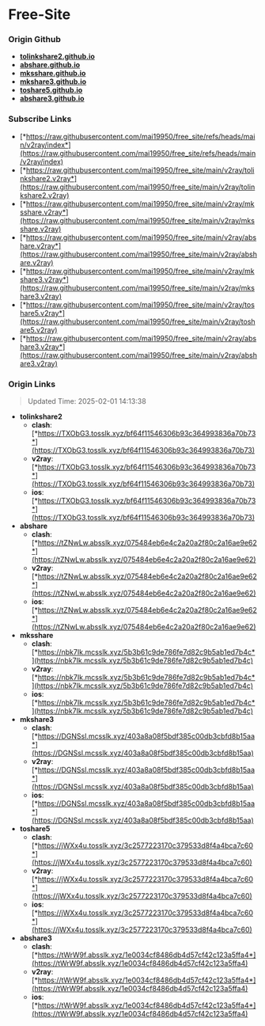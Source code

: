 # Free-Site

### Origin Github

- [**tolinkshare2.github.io**](https://github.com/tolinkshare2/tolinkshare2.github.io)
- [**abshare.github.io**](https://github.com/abshare/abshare.github.io)
- [**mksshare.github.io**](https://github.com/mksshare/mksshare.github.io)
- [**mkshare3.github.io**](https://github.com/mkshare3/mkshare3.github.io)
- [**toshare5.github.io**](https://github.com/toshare5/toshare5.github.io)
- [**abshare3.github.io**](https://github.com/abshare3/abshare3.github.io)

### Subscribe Links

- [*https://raw.githubusercontent.com/mai19950/free_site/refs/heads/main/v2ray/index*](https://raw.githubusercontent.com/mai19950/free_site/refs/heads/main/v2ray/index)
- [*https://raw.githubusercontent.com/mai19950/free_site/main/v2ray/tolinkshare2.v2ray*](https://raw.githubusercontent.com/mai19950/free_site/main/v2ray/tolinkshare2.v2ray)
- [*https://raw.githubusercontent.com/mai19950/free_site/main/v2ray/mksshare.v2ray*](https://raw.githubusercontent.com/mai19950/free_site/main/v2ray/mksshare.v2ray)
- [*https://raw.githubusercontent.com/mai19950/free_site/main/v2ray/abshare.v2ray*](https://raw.githubusercontent.com/mai19950/free_site/main/v2ray/abshare.v2ray)
- [*https://raw.githubusercontent.com/mai19950/free_site/main/v2ray/mkshare3.v2ray*](https://raw.githubusercontent.com/mai19950/free_site/main/v2ray/mkshare3.v2ray)
- [*https://raw.githubusercontent.com/mai19950/free_site/main/v2ray/toshare5.v2ray*](https://raw.githubusercontent.com/mai19950/free_site/main/v2ray/toshare5.v2ray)
- [*https://raw.githubusercontent.com/mai19950/free_site/main/v2ray/abshare3.v2ray*](https://raw.githubusercontent.com/mai19950/free_site/main/v2ray/abshare3.v2ray)

### Origin Links

> Updated Time: 2025-02-01 14:13:38

- **tolinkshare2**
  - **clash**: [*https://TXObG3.tosslk.xyz/bf64f11546306b93c364993836a70b73*](https://TXObG3.tosslk.xyz/bf64f11546306b93c364993836a70b73)
  - **v2ray**: [*https://TXObG3.tosslk.xyz/bf64f11546306b93c364993836a70b73*](https://TXObG3.tosslk.xyz/bf64f11546306b93c364993836a70b73)
  - **ios**: [*https://TXObG3.tosslk.xyz/bf64f11546306b93c364993836a70b73*](https://TXObG3.tosslk.xyz/bf64f11546306b93c364993836a70b73)
- **abshare**
  - **clash**: [*https://tZNwLw.absslk.xyz/075484eb6e4c2a20a2f80c2a16ae9e62*](https://tZNwLw.absslk.xyz/075484eb6e4c2a20a2f80c2a16ae9e62)
  - **v2ray**: [*https://tZNwLw.absslk.xyz/075484eb6e4c2a20a2f80c2a16ae9e62*](https://tZNwLw.absslk.xyz/075484eb6e4c2a20a2f80c2a16ae9e62)
  - **ios**: [*https://tZNwLw.absslk.xyz/075484eb6e4c2a20a2f80c2a16ae9e62*](https://tZNwLw.absslk.xyz/075484eb6e4c2a20a2f80c2a16ae9e62)
- **mksshare**
  - **clash**: [*https://nbk7Ik.mcsslk.xyz/5b3b61c9de786fe7d82c9b5ab1ed7b4c*](https://nbk7Ik.mcsslk.xyz/5b3b61c9de786fe7d82c9b5ab1ed7b4c)
  - **v2ray**: [*https://nbk7Ik.mcsslk.xyz/5b3b61c9de786fe7d82c9b5ab1ed7b4c*](https://nbk7Ik.mcsslk.xyz/5b3b61c9de786fe7d82c9b5ab1ed7b4c)
  - **ios**: [*https://nbk7Ik.mcsslk.xyz/5b3b61c9de786fe7d82c9b5ab1ed7b4c*](https://nbk7Ik.mcsslk.xyz/5b3b61c9de786fe7d82c9b5ab1ed7b4c)
- **mkshare3**
  - **clash**: [*https://DGNSsl.mcsslk.xyz/403a8a08f5bdf385c00db3cbfd8b15aa*](https://DGNSsl.mcsslk.xyz/403a8a08f5bdf385c00db3cbfd8b15aa)
  - **v2ray**: [*https://DGNSsl.mcsslk.xyz/403a8a08f5bdf385c00db3cbfd8b15aa*](https://DGNSsl.mcsslk.xyz/403a8a08f5bdf385c00db3cbfd8b15aa)
  - **ios**: [*https://DGNSsl.mcsslk.xyz/403a8a08f5bdf385c00db3cbfd8b15aa*](https://DGNSsl.mcsslk.xyz/403a8a08f5bdf385c00db3cbfd8b15aa)
- **toshare5**
  - **clash**: [*https://jWXx4u.tosslk.xyz/3c2577223170c379533d8f4a4bca7c60*](https://jWXx4u.tosslk.xyz/3c2577223170c379533d8f4a4bca7c60)
  - **v2ray**: [*https://jWXx4u.tosslk.xyz/3c2577223170c379533d8f4a4bca7c60*](https://jWXx4u.tosslk.xyz/3c2577223170c379533d8f4a4bca7c60)
  - **ios**: [*https://jWXx4u.tosslk.xyz/3c2577223170c379533d8f4a4bca7c60*](https://jWXx4u.tosslk.xyz/3c2577223170c379533d8f4a4bca7c60)
- **abshare3**
  - **clash**: [*https://tWrW9f.absslk.xyz/1e0034cf8486db4d57cf42c123a5ffa4*](https://tWrW9f.absslk.xyz/1e0034cf8486db4d57cf42c123a5ffa4)
  - **v2ray**: [*https://tWrW9f.absslk.xyz/1e0034cf8486db4d57cf42c123a5ffa4*](https://tWrW9f.absslk.xyz/1e0034cf8486db4d57cf42c123a5ffa4)
  - **ios**: [*https://tWrW9f.absslk.xyz/1e0034cf8486db4d57cf42c123a5ffa4*](https://tWrW9f.absslk.xyz/1e0034cf8486db4d57cf42c123a5ffa4)
